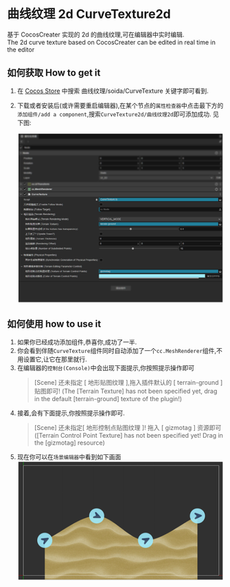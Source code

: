 # 曲线纹理 2d CurveTexture2d

基于 CocosCreater 实现的 2d 的曲线纹理,可在编辑器中实时编辑.  
The 2d curve texture based on CocosCreater can be edited in real time in the editor

## 如何获取 How to get it

1. 在 [Cocos Store](store.cocos.com) 中搜索 曲线纹理/soida/CurveTexture 关键字即可看到.
2. 下载或者安装后(或许需要重启编辑器),在某个节点的`属性检查器`中点击最下方的`添加组件/add a component`,搜索`CurveTexture2d/曲线纹理2d`即可添加成功. 见下图:

   ![](./imgs/help1.jpg)

## 如何使用 how to use it

1. 如果你已经成功添加组件,恭喜你,成功了一半.
2. 你会看到伴随`CurveTexture`组件同时自动添加了一个`cc.MeshRenderer`组件,不用设置它,让它在那里就行.
3. 在编辑器的`控制台(Console)`中会出现下面提示,你按照提示操作即可
   > [Scene] 还未指定 [ 地形贴图纹理 ],拖入插件默认的 [ terrain-ground ] 贴图即可! (The [Terrain Texture] has not been specified yet, drag in the default [terrain-ground] texture of the plugin!)
4. 接着,会有下面提示,你按照提示操作即可.
   > [Scene] 还未指定[ 地形控制点贴图纹理 ]! 拖入 [ gizmotag ] 资源即可 ([Terrain Control Point Texture] has not been specified yet! Drag in the [gizmotag] resource)
5. 现在你可以在`场景编辑器`中看到如下画面
   ![](./imgs/help2.jpg)
